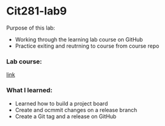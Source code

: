 # Cit281-lab9

Purpose of this lab:
- Working through the learning lab course on GitHub
- Practice exiting and reutrning to course from course repo 

### Lab course:
[link](https://lab.github.com/githubtraining/create-a-release-based-workflow)


### What I learned:
- Learned how to build a project board 
- Create and ocmmit changes on a release branch
- Create a Git tag and a release on GitHub
